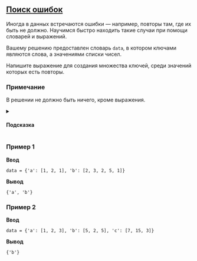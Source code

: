 ## [Поиск ошибок](../../../solutions/3.3/33_n.py)

Иногда в данных встречаются ошибки — например, повторы там, где их быть не должно.
Научимся быстро находить такие случаи при помощи словарей и выражений.

Вашему решению предоставлен словарь `data`, в котором ключами являются слова, а значениями списки чисел.

Напишите выражение для создания множества ключей, среди значений которых есть повторы.

### Примечание

В решении не должно быть ничего, кроме выражения.

<details>
<summary><h4>Подсказка</summary>

В случае наличия повторов, длины списка и множества построенного на нем будут различны.

</details>

### Пример 1

__Ввод__
```plaintext
data = {'a': [1, 2, 1], 'b': [2, 3, 2, 5, 1]}
```

__Вывод__
```plaintext
{'a', 'b'}
```

### Пример 2

__Ввод__
```plaintext
data = {'a': [1, 2, 3], 'b': [5, 2, 5], 'c': [7, 15, 3]}
```

__Вывод__
```plaintext
{'b'}
```